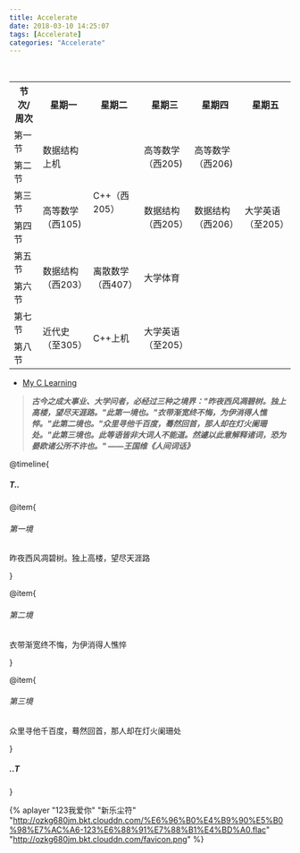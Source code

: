 ```yaml
---
title: Accelerate
date: 2018-03-10 14:25:07
tags: [Accelerate]
categories: "Accelerate"
---
```



<table class="table">
    <tr>
        <th>节次/周次</th>
        <th>星期一</th>
        <th>星期二</th>
        <th>星期三</th>
        <th>星期四</th>
        <th>星期五</th>
    </tr>
    <tr>
        <td>第一节</td>
        <td rowspan="2">数据结构上机</td>
        <td></td>
        <td rowspan="2">高等数学（西205)</td>
        <td rowspan="2">高等数学（西206)</td>
        <td></td>
    </tr>
    <tr>
        <td>第二节</td>
        <td rowspan="3">C++（西205）</td>
        <td></td>
    </tr>
    <tr>
        <td>第三节</td>
        <td rowspan="2">高等数学（西105)</td>
        <td rowspan="2">数据结构（西205）</td>
        <td rowspan="2">数据结构（西206）</td>
        <td rowspan="2">大学英语（至205）</td>
    </tr>
    <tr>
        <td>第四节</td>
    </tr>
    <tr>
        <td>第五节</td>
        <td rowspan="2">数据结构（西203）</td>
        <td rowspan="2">离散数学（西407）</td>
        <td rowspan="2">大学体育</td>
        <td></td>
        <td></td>
    </tr>
    <tr>
        <td>第六节</td>
        <td></td>
        <td></td>
    </tr>
    <tr>
        <td>第七节</td>
        <td rowspan="2">近代史（至305）</td>
        <td rowspan="2">C++上机</td>
        <td rowspan="2">大学英语（至205）</td>
        <td></td>
        <td></td>
    </tr>
    <tr>
        <td>第八节</td>
        <td></td>
        <td></td>
    </tr>
</table>

<!--more-->
- [My C Learning](https://github.com/ourfor/My-C-Learning)


> ***古今之成大事业、大学问者，必经过三种之境界："昨夜西风凋碧树。独上高楼，望尽天涯路。"此第一境也。"衣带渐宽终不悔，为伊消得人憔悴。"此第二境也。"众里寻他千百度，蓦然回首，那人却在灯火阑珊处。"此第三境也。此等语皆非大词人不能道。然遽以此意解释诸词，恐为晏欧诸公所不许也。" 
——王国维《人间词话》***


@timeline{

##### T..

@item{

###### 第一境

昨夜西风凋碧树。独上高楼，望尽天涯路

}

@item{

###### 第二境

衣带渐宽终不悔，为伊消得人憔悴

}

@item{
    
###### 第三境

众里寻他千百度，蓦然回首，那人却在灯火阑珊处

}

##### ..T
}

{% aplayer "123我爱你" "新乐尘符" "http://ozkg680jm.bkt.clouddn.com/%E6%96%B0%E4%B9%90%E5%B0%98%E7%AC%A6-123%E6%88%91%E7%88%B1%E4%BD%A0.flac"  "http://ozkg680jm.bkt.clouddn.com/favicon.png" %} 















